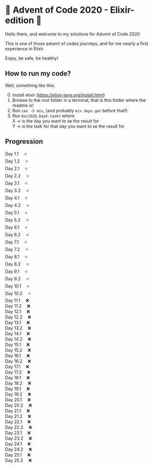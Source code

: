 # 🎄 Advent of Code 2020 - Elixir-edition 🎄

Hello there, and welcome to my solutions for Advent of Code 2020

This is one of those advent of codes journeys, and for me nearly a first experience in Elixir.

Enjoy, be safe, be healthy!

## How to run my code?
Well, something like this:

0. Install elixir (https://elixir-lang.org/install.html)
1. Browse to the root folder in a terminal, that is this folder where the readme is!
2. Run `iex -S mix`, (and probably `mix deps.get` before that!)
3. Run `Aoc2020.DayX.taskY` where\
    X -> is the day you want to se the result for\
    Y -> is the task for that day you want to se the result for
    
## Progression
Day 1.1  &emsp;:star:\
Day 1.2  &emsp;:star:\
Day 2.1  &emsp;:star:\
Day 2.2  &emsp;:star:\
Day 3.1  &emsp;:star:\
Day 3.2  &emsp;:star:\
Day 4.1  &emsp;:star:\
Day 4.2  &emsp;:star:\
Day 5.1  &emsp;:star:\
Day 5.2  &emsp;:star:\
Day 6.1  &emsp;:star:\
Day 6.2  &emsp;:star:\
Day 7.1  &emsp;:star:\
Day 7.2  &emsp;:star:\
Day 8.1  &emsp;:star:\
Day 8.2  &emsp;:star:\
Day 9.1  &emsp;:star:\
Day 9.2  &emsp;:star:\
Day 10.1 &emsp;:star:\
Day 10.2 &emsp;:star:\
Day 11.1 &emsp;:x:\
Day 11.2 &emsp;:x:\
Day 12.1 &emsp;:x:\
Day 12.2 &emsp;:x:\
Day 13.1 &emsp;:x:\
Day 13.2 &emsp;:x:\
Day 14.1 &emsp;:x:\
Day 14.2 &emsp;:x:\
Day 15.1 &emsp;:x:\
Day 15.2 &emsp;:x:\
Day 16.1 &emsp;:x:\
Day 16.2 &emsp;:x:\
Day 17.1 &emsp;:x:\
Day 17.2 &emsp;:x:\
Day 18.1 &emsp;:x:\
Day 18.2 &emsp;:x:\
Day 19.1 &emsp;:x:\
Day 19.2 &emsp;:x:\
Day 20.1 &emsp;:x:\
Day 20.2 &emsp;:x:\
Day 21.1 &emsp;:x:\
Day 21.2 &emsp;:x:\
Day 22.1 &emsp;:x:\
Day 22.2 &emsp;:x:\
Day 23.1 &emsp;:x:\
Day 23.2 &emsp;:x:\
Day 24.1 &emsp;:x:\
Day 24.2 &emsp;:x:\
Day 25.1 &emsp;:x:\
Day 25.2 &emsp;:x: